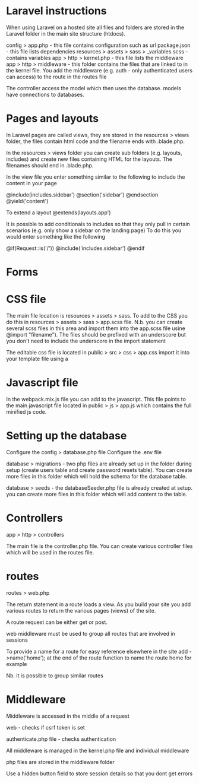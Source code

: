 # Laravel instructions

When using Laravel on a hosted site all files and folders are stored in the Laravel folder in the main site structure (htdocs).

config > app.php - this file contains configuration such as url
package.json - this file lists dependencies
resources > assets > sass > _variables.scss - contains variables
app > http > kernel.php - this file lists the middleware
app > http > middleware - this folder contains the files that are linked to in the kernel file. You add the middleware (e.g. auth - only authenticated users can access) to the route in the routes file


The controller access the model which then uses the database. models have connections to databases.

Pages and layouts
==================
In Laravel pages are called views, they are stored in the resources > views folder, the files contain html code and the filename ends with .blade.php.

In the resources > views folder you can create sub folders (e.g. layouts, includes) and create new files containing HTML for the layouts. The filenames should end in .blade.php.

In the view file you enter something similar to the following to include the content in your page

@include(includes.sidebar')
@section('sidebar') @endsection
@yield('content')

To extend a layout @extends(layouts.app')

It is possible to add conditionals to includes so that they only pull in certain scenarios (e.g. only show a sidebar on the landing page) To do this you would enter something like the following 

@if(Request::is('/'))
@include('includes.sidebar')
@endif

Forms
=====

CSS file
=========
The main file location is resources > assets > sass. To add to the CSS you do this in resources > assets > sass > app.scss file. 
N.b. you can create several scss files in this area and import them into the app.scss file usine @import "filename"). The files should be prefixed with an underscore but you don't need to include the underscore in the import statement

The editable css file is located in public > src > css > app.css
import it into your template file using a <link rel="stylesheet" href="/css/app.css">

Javascript file
===============

In the webpack.mix.js file you can add to the javascript.  This file points to the main javascript file located in public > js > app.js which contains the full minified js code.

Setting up the database
========================

Configure the config > database.php file
Configure the .env file

database > migrations - two php files are already set up in the folder during setup (create users table and create password resets table). You can create more files in this folder which will hold the schema for the database table.

database > seeds - the databaseSeeder.php file is already created at setup. you can create more files in this folder which will add content to the table.

Controllers
============

app > http > controllers

The main file is the controller.php file. You can create various controller files which will be used in the routes file.

routes
=====

routes > web.php

The return statement in a route loads a view. As you build your site you add various routes to return the various pages (views) of the site.

A route request can be either get or post.

web middleware must be used to group all routes that are involved in sessions

To provide a name for a route for easy reference elsewhere in the site add ->name('home'); at the end of the route function to name the route home for example

Nb. it is possible to group similar routes

Middleware
===========
Middleware is accessed in the middle of a request

web - checks if csrf token is set

authenticate.php file - checks authentication

All middleware is managed in the kernel.php file and individual middleware 

php files are stored in the middleware folder



Use a hidden button field to store session details so that you dont get errors
